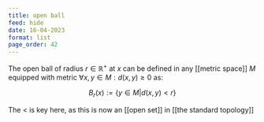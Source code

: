```yaml
---
title: open ball
feed: hide
date: 16-04-2023
format: list
page_order: 42
---
```



The open ball of radius $r\in\mathbb R^+$ at $x$ can be defined in any [[metric space]] $M$ equipped with metric $\forall x, y \in M: d(x, y)\geq 0$ as: 

$$B_r(x) := \{y\in M \vert d(x, y) < r\}$$


The $<$ is key here, as this is now an [[open set]] in [[the standard topology]]